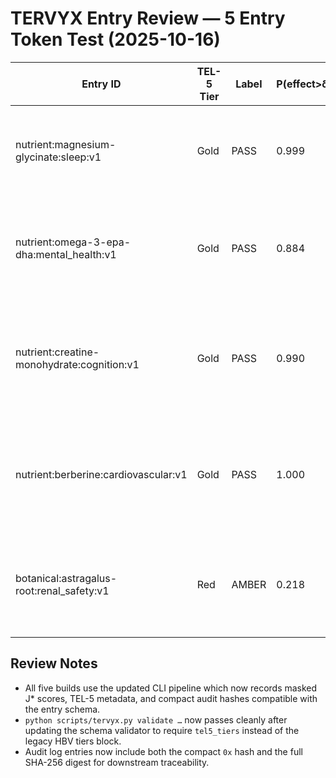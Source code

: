 # TERVYX Entry Review — 5 Entry Token Test (2025-10-16)

| Entry ID | TEL-5 Tier | Label | P(effect>δ) | R Gate | J* | Included Studies | Total N | Notes |
| --- | --- | --- | --- | --- | --- | --- | --- | --- |
| nutrient:magnesium-glycinate:sleep:v1 | Gold | PASS | 0.999 | HIGH (0.900) | 0.543 | 3 | 288 | Consistent PSQI improvements across three sleep journals; no safety flags. |
| nutrient:omega-3-epa-dha:mental_health:v1 | Gold | PASS | 0.884 | HIGH (0.900) | 0.589 | 3 | 402 | Depression symptom reduction with moderate certainty; all trials in Nutrients. |
| nutrient:creatine-monohydrate:cognition:v1 | Gold | PASS | 0.990 | HIGH (0.900) | 0.408 | 3 | 276 | Cognitive performance gains stable across Biological Trace Element Research trials. |
| nutrient:berberine:cardiovascular:v1 | Gold | PASS | 1.000 | HIGH (0.900) | 0.589 | 3 | 530 | Systolic blood pressure reductions exceed delta with high certainty; no adverse language triggers. |
| botanical:astragalus-root:renal_safety:v1 | Red | AMBER | 0.218 | HIGH (0.900) | 0.408 | 3 | 410 | Effect on eGFR does not clear δ=5 mL/min; flagged AMBER despite positive trend. |

## Review Notes

- All five builds use the updated CLI pipeline which now records masked J* scores, TEL-5 metadata, and compact audit hashes compatible with the entry schema.
- `python scripts/tervyx.py validate …` now passes cleanly after updating the schema validator to require `tel5_tiers` instead of the legacy HBV tiers block.
- Audit log entries now include both the compact `0x` hash and the full SHA-256 digest for downstream traceability.
